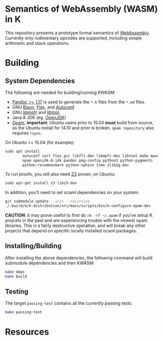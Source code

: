 Semantics of WebAssembly (WASM) in K
====================================

This repository presents a prototype formal semantics of [WebAssembly].
Currently only rudimentary opcodes are supported, including simple arithmetic and stack operations.

Building
========

System Dependencies
-------------------

The following are needed for building/running KWASM:

-   [Pandoc >= 1.17](https://pandoc.org) is used to generate the `*.k` files from the `*.md` files.
-   GNU [Bison](https://www.gnu.org/software/bison/), [Flex](https://github.com/westes/flex), and [Autoconf](http://www.gnu.org/software/autoconf/).
-   GNU [libmpfr](http://www.mpfr.org/) and [libtool](https://www.gnu.org/software/libtool/).
-   Java 8 JDK (eg. [OpenJDK](http://openjdk.java.net/))
-   [Opam](https://opam.ocaml.org/doc/Install.html), **important**: Ubuntu users prior to 15.04 **must** build from source, as the Ubuntu install for 14.10 and prior is broken.
    `opam repository` also requires `rsync`.

On Ubuntu >= 15.04 (for example):

```sh
sudo apt install                                                         \
        autoconf curl flex gcc libffi-dev libmpfr-dev libtool make maven \
        opam openjdk-8-jdk pandoc pkg-config python3 python-pygments     \
        python-recommonmark python-sphinx time zlib1g-dev
```

To run proofs, you will also need [Z3](https://github.com/Z3Prover/z3) prover; on Ubuntu:

```sh
sudo apt-get install z3 libz3-dev
```

In addition, you'll need to set ocaml dependencies on your system:

```sh
git submodule update --init --recursive
./.build/k/k-distribution/src/main/scripts/bin/k-configure-opam-dev
```

**CAUTION**: It may prove useful to first do `rm -rf ~/.opam` if you've setup K projcets in the past and are experiencing trouble with the newest opam libraries.
             This is a fairly destructive operation, and will break any other projects that depend on specific locally installed ocaml packages.

Installing/Building
-------------------

After installing the above dependencies, the following command will build submodule dependencies and then KWASM:

```sh
make deps
make build
```

Testing
-------

The target `passing-test` contains all the currently passing tests.

```sh
make passing-test
```

Resources
=========

[WebAssembly]: <https://github.com/WebAssembly/design>
